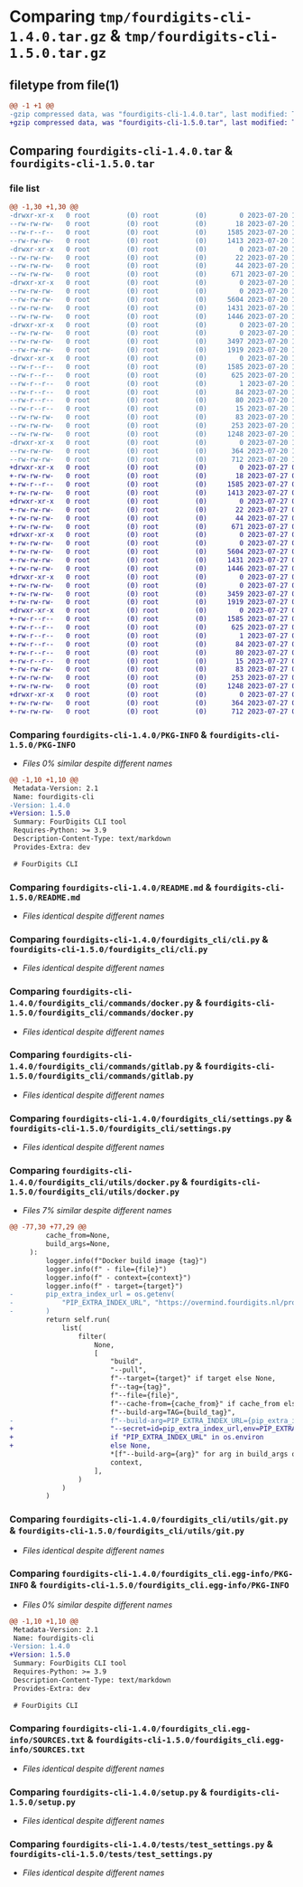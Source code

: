 # Comparing `tmp/fourdigits-cli-1.4.0.tar.gz` & `tmp/fourdigits-cli-1.5.0.tar.gz`

## filetype from file(1)

```diff
@@ -1 +1 @@
-gzip compressed data, was "fourdigits-cli-1.4.0.tar", last modified: Thu Jul 20 13:46:55 2023, max compression
+gzip compressed data, was "fourdigits-cli-1.5.0.tar", last modified: Thu Jul 27 07:37:28 2023, max compression
```

## Comparing `fourdigits-cli-1.4.0.tar` & `fourdigits-cli-1.5.0.tar`

### file list

```diff
@@ -1,30 +1,30 @@
-drwxr-xr-x   0 root         (0) root         (0)        0 2023-07-20 13:46:55.923601 fourdigits-cli-1.4.0/
--rw-rw-rw-   0 root         (0) root         (0)       18 2023-07-20 13:45:52.000000 fourdigits-cli-1.4.0/MANIFEST.in
--rw-r--r--   0 root         (0) root         (0)     1585 2023-07-20 13:46:55.923601 fourdigits-cli-1.4.0/PKG-INFO
--rw-rw-rw-   0 root         (0) root         (0)     1413 2023-07-20 13:45:52.000000 fourdigits-cli-1.4.0/README.md
-drwxr-xr-x   0 root         (0) root         (0)        0 2023-07-20 13:46:55.919601 fourdigits-cli-1.4.0/fourdigits_cli/
--rw-rw-rw-   0 root         (0) root         (0)       22 2023-07-20 13:45:52.000000 fourdigits-cli-1.4.0/fourdigits_cli/__init__.py
--rw-rw-rw-   0 root         (0) root         (0)       44 2023-07-20 13:45:52.000000 fourdigits-cli-1.4.0/fourdigits_cli/__main__.py
--rw-rw-rw-   0 root         (0) root         (0)      671 2023-07-20 13:45:52.000000 fourdigits-cli-1.4.0/fourdigits_cli/cli.py
-drwxr-xr-x   0 root         (0) root         (0)        0 2023-07-20 13:46:55.921601 fourdigits-cli-1.4.0/fourdigits_cli/commands/
--rw-rw-rw-   0 root         (0) root         (0)        0 2023-07-20 13:45:52.000000 fourdigits-cli-1.4.0/fourdigits_cli/commands/__init__.py
--rw-rw-rw-   0 root         (0) root         (0)     5604 2023-07-20 13:45:52.000000 fourdigits-cli-1.4.0/fourdigits_cli/commands/docker.py
--rw-rw-rw-   0 root         (0) root         (0)     1431 2023-07-20 13:45:52.000000 fourdigits-cli-1.4.0/fourdigits_cli/commands/gitlab.py
--rw-rw-rw-   0 root         (0) root         (0)     1446 2023-07-20 13:45:52.000000 fourdigits-cli-1.4.0/fourdigits_cli/settings.py
-drwxr-xr-x   0 root         (0) root         (0)        0 2023-07-20 13:46:55.922601 fourdigits-cli-1.4.0/fourdigits_cli/utils/
--rw-rw-rw-   0 root         (0) root         (0)        0 2023-07-20 13:45:52.000000 fourdigits-cli-1.4.0/fourdigits_cli/utils/__init__.py
--rw-rw-rw-   0 root         (0) root         (0)     3497 2023-07-20 13:45:52.000000 fourdigits-cli-1.4.0/fourdigits_cli/utils/docker.py
--rw-rw-rw-   0 root         (0) root         (0)     1919 2023-07-20 13:45:52.000000 fourdigits-cli-1.4.0/fourdigits_cli/utils/git.py
-drwxr-xr-x   0 root         (0) root         (0)        0 2023-07-20 13:46:55.921601 fourdigits-cli-1.4.0/fourdigits_cli.egg-info/
--rw-r--r--   0 root         (0) root         (0)     1585 2023-07-20 13:46:55.000000 fourdigits-cli-1.4.0/fourdigits_cli.egg-info/PKG-INFO
--rw-r--r--   0 root         (0) root         (0)      625 2023-07-20 13:46:55.000000 fourdigits-cli-1.4.0/fourdigits_cli.egg-info/SOURCES.txt
--rw-r--r--   0 root         (0) root         (0)        1 2023-07-20 13:46:55.000000 fourdigits-cli-1.4.0/fourdigits_cli.egg-info/dependency_links.txt
--rw-r--r--   0 root         (0) root         (0)       84 2023-07-20 13:46:55.000000 fourdigits-cli-1.4.0/fourdigits_cli.egg-info/entry_points.txt
--rw-r--r--   0 root         (0) root         (0)       80 2023-07-20 13:46:55.000000 fourdigits-cli-1.4.0/fourdigits_cli.egg-info/requires.txt
--rw-r--r--   0 root         (0) root         (0)       15 2023-07-20 13:46:55.000000 fourdigits-cli-1.4.0/fourdigits_cli.egg-info/top_level.txt
--rw-rw-rw-   0 root         (0) root         (0)       83 2023-07-20 13:45:52.000000 fourdigits-cli-1.4.0/pyproject.toml
--rw-rw-rw-   0 root         (0) root         (0)      253 2023-07-20 13:46:55.923601 fourdigits-cli-1.4.0/setup.cfg
--rw-rw-rw-   0 root         (0) root         (0)     1248 2023-07-20 13:45:52.000000 fourdigits-cli-1.4.0/setup.py
-drwxr-xr-x   0 root         (0) root         (0)        0 2023-07-20 13:46:55.922601 fourdigits-cli-1.4.0/tests/
--rw-rw-rw-   0 root         (0) root         (0)      364 2023-07-20 13:45:52.000000 fourdigits-cli-1.4.0/tests/test_cli.py
--rw-rw-rw-   0 root         (0) root         (0)      712 2023-07-20 13:45:52.000000 fourdigits-cli-1.4.0/tests/test_settings.py
+drwxr-xr-x   0 root         (0) root         (0)        0 2023-07-27 07:37:28.231394 fourdigits-cli-1.5.0/
+-rw-rw-rw-   0 root         (0) root         (0)       18 2023-07-27 07:36:27.000000 fourdigits-cli-1.5.0/MANIFEST.in
+-rw-r--r--   0 root         (0) root         (0)     1585 2023-07-27 07:37:28.231394 fourdigits-cli-1.5.0/PKG-INFO
+-rw-rw-rw-   0 root         (0) root         (0)     1413 2023-07-27 07:36:27.000000 fourdigits-cli-1.5.0/README.md
+drwxr-xr-x   0 root         (0) root         (0)        0 2023-07-27 07:37:28.228394 fourdigits-cli-1.5.0/fourdigits_cli/
+-rw-rw-rw-   0 root         (0) root         (0)       22 2023-07-27 07:36:27.000000 fourdigits-cli-1.5.0/fourdigits_cli/__init__.py
+-rw-rw-rw-   0 root         (0) root         (0)       44 2023-07-27 07:36:27.000000 fourdigits-cli-1.5.0/fourdigits_cli/__main__.py
+-rw-rw-rw-   0 root         (0) root         (0)      671 2023-07-27 07:36:27.000000 fourdigits-cli-1.5.0/fourdigits_cli/cli.py
+drwxr-xr-x   0 root         (0) root         (0)        0 2023-07-27 07:37:28.230394 fourdigits-cli-1.5.0/fourdigits_cli/commands/
+-rw-rw-rw-   0 root         (0) root         (0)        0 2023-07-27 07:36:27.000000 fourdigits-cli-1.5.0/fourdigits_cli/commands/__init__.py
+-rw-rw-rw-   0 root         (0) root         (0)     5604 2023-07-27 07:36:27.000000 fourdigits-cli-1.5.0/fourdigits_cli/commands/docker.py
+-rw-rw-rw-   0 root         (0) root         (0)     1431 2023-07-27 07:36:27.000000 fourdigits-cli-1.5.0/fourdigits_cli/commands/gitlab.py
+-rw-rw-rw-   0 root         (0) root         (0)     1446 2023-07-27 07:36:27.000000 fourdigits-cli-1.5.0/fourdigits_cli/settings.py
+drwxr-xr-x   0 root         (0) root         (0)        0 2023-07-27 07:37:28.230394 fourdigits-cli-1.5.0/fourdigits_cli/utils/
+-rw-rw-rw-   0 root         (0) root         (0)        0 2023-07-27 07:36:27.000000 fourdigits-cli-1.5.0/fourdigits_cli/utils/__init__.py
+-rw-rw-rw-   0 root         (0) root         (0)     3459 2023-07-27 07:36:27.000000 fourdigits-cli-1.5.0/fourdigits_cli/utils/docker.py
+-rw-rw-rw-   0 root         (0) root         (0)     1919 2023-07-27 07:36:27.000000 fourdigits-cli-1.5.0/fourdigits_cli/utils/git.py
+drwxr-xr-x   0 root         (0) root         (0)        0 2023-07-27 07:37:28.229394 fourdigits-cli-1.5.0/fourdigits_cli.egg-info/
+-rw-r--r--   0 root         (0) root         (0)     1585 2023-07-27 07:37:28.000000 fourdigits-cli-1.5.0/fourdigits_cli.egg-info/PKG-INFO
+-rw-r--r--   0 root         (0) root         (0)      625 2023-07-27 07:37:28.000000 fourdigits-cli-1.5.0/fourdigits_cli.egg-info/SOURCES.txt
+-rw-r--r--   0 root         (0) root         (0)        1 2023-07-27 07:37:28.000000 fourdigits-cli-1.5.0/fourdigits_cli.egg-info/dependency_links.txt
+-rw-r--r--   0 root         (0) root         (0)       84 2023-07-27 07:37:28.000000 fourdigits-cli-1.5.0/fourdigits_cli.egg-info/entry_points.txt
+-rw-r--r--   0 root         (0) root         (0)       80 2023-07-27 07:37:28.000000 fourdigits-cli-1.5.0/fourdigits_cli.egg-info/requires.txt
+-rw-r--r--   0 root         (0) root         (0)       15 2023-07-27 07:37:28.000000 fourdigits-cli-1.5.0/fourdigits_cli.egg-info/top_level.txt
+-rw-rw-rw-   0 root         (0) root         (0)       83 2023-07-27 07:36:27.000000 fourdigits-cli-1.5.0/pyproject.toml
+-rw-rw-rw-   0 root         (0) root         (0)      253 2023-07-27 07:37:28.231394 fourdigits-cli-1.5.0/setup.cfg
+-rw-rw-rw-   0 root         (0) root         (0)     1248 2023-07-27 07:36:27.000000 fourdigits-cli-1.5.0/setup.py
+drwxr-xr-x   0 root         (0) root         (0)        0 2023-07-27 07:37:28.231394 fourdigits-cli-1.5.0/tests/
+-rw-rw-rw-   0 root         (0) root         (0)      364 2023-07-27 07:36:27.000000 fourdigits-cli-1.5.0/tests/test_cli.py
+-rw-rw-rw-   0 root         (0) root         (0)      712 2023-07-27 07:36:27.000000 fourdigits-cli-1.5.0/tests/test_settings.py
```

### Comparing `fourdigits-cli-1.4.0/PKG-INFO` & `fourdigits-cli-1.5.0/PKG-INFO`

 * *Files 0% similar despite different names*

```diff
@@ -1,10 +1,10 @@
 Metadata-Version: 2.1
 Name: fourdigits-cli
-Version: 1.4.0
+Version: 1.5.0
 Summary: FourDigits CLI tool
 Requires-Python: >= 3.9
 Description-Content-Type: text/markdown
 Provides-Extra: dev
 
 # FourDigits CLI
```

### Comparing `fourdigits-cli-1.4.0/README.md` & `fourdigits-cli-1.5.0/README.md`

 * *Files identical despite different names*

### Comparing `fourdigits-cli-1.4.0/fourdigits_cli/cli.py` & `fourdigits-cli-1.5.0/fourdigits_cli/cli.py`

 * *Files identical despite different names*

### Comparing `fourdigits-cli-1.4.0/fourdigits_cli/commands/docker.py` & `fourdigits-cli-1.5.0/fourdigits_cli/commands/docker.py`

 * *Files identical despite different names*

### Comparing `fourdigits-cli-1.4.0/fourdigits_cli/commands/gitlab.py` & `fourdigits-cli-1.5.0/fourdigits_cli/commands/gitlab.py`

 * *Files identical despite different names*

### Comparing `fourdigits-cli-1.4.0/fourdigits_cli/settings.py` & `fourdigits-cli-1.5.0/fourdigits_cli/settings.py`

 * *Files identical despite different names*

### Comparing `fourdigits-cli-1.4.0/fourdigits_cli/utils/docker.py` & `fourdigits-cli-1.5.0/fourdigits_cli/utils/docker.py`

 * *Files 7% similar despite different names*

```diff
@@ -77,30 +77,29 @@
         cache_from=None,
         build_args=None,
     ):
         logger.info(f"Docker build image {tag}")
         logger.info(f" - file={file}")
         logger.info(f" - context={context}")
         logger.info(f" - target={target}")
-        pip_extra_index_url = os.getenv(
-            "PIP_EXTRA_INDEX_URL", "https://overmind.fourdigits.nl/products/simple/"
-        )
         return self.run(
             list(
                 filter(
                     None,
                     [
                         "build",
                         "--pull",
                         f"--target={target}" if target else None,
                         f"--tag={tag}",
                         f"--file={file}",
                         f"--cache-from={cache_from}" if cache_from else None,
                         f"--build-arg=TAG={build_tag}",
-                        f"--build-arg=PIP_EXTRA_INDEX_URL={pip_extra_index_url}",
+                        "--secret=id=pip_extra_index_url,env=PIP_EXTRA_INDEX_URL"
+                        if "PIP_EXTRA_INDEX_URL" in os.environ
+                        else None,
                         *[f"--build-arg={arg}" for arg in build_args or []],
                         context,
                     ],
                 )
             )
         )
```

### Comparing `fourdigits-cli-1.4.0/fourdigits_cli/utils/git.py` & `fourdigits-cli-1.5.0/fourdigits_cli/utils/git.py`

 * *Files identical despite different names*

### Comparing `fourdigits-cli-1.4.0/fourdigits_cli.egg-info/PKG-INFO` & `fourdigits-cli-1.5.0/fourdigits_cli.egg-info/PKG-INFO`

 * *Files 0% similar despite different names*

```diff
@@ -1,10 +1,10 @@
 Metadata-Version: 2.1
 Name: fourdigits-cli
-Version: 1.4.0
+Version: 1.5.0
 Summary: FourDigits CLI tool
 Requires-Python: >= 3.9
 Description-Content-Type: text/markdown
 Provides-Extra: dev
 
 # FourDigits CLI
```

### Comparing `fourdigits-cli-1.4.0/fourdigits_cli.egg-info/SOURCES.txt` & `fourdigits-cli-1.5.0/fourdigits_cli.egg-info/SOURCES.txt`

 * *Files identical despite different names*

### Comparing `fourdigits-cli-1.4.0/setup.py` & `fourdigits-cli-1.5.0/setup.py`

 * *Files identical despite different names*

### Comparing `fourdigits-cli-1.4.0/tests/test_settings.py` & `fourdigits-cli-1.5.0/tests/test_settings.py`

 * *Files identical despite different names*

